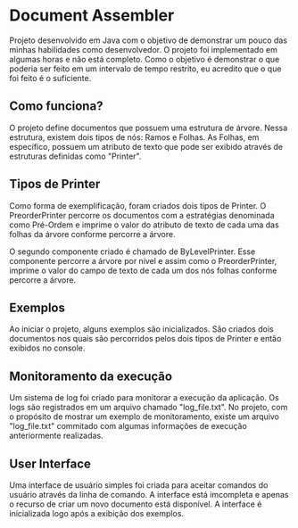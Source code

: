 # Document Assembler

Projeto desenvolvido em Java com o objetivo de demonstrar um pouco das minhas habilidades como desenvolvedor. O projeto foi implementado em algumas horas e não está completo. Como o objetivo é demonstrar o que poderia ser feito em um intervalo de tempo restrito, eu acredito que o que foi feito é o suficiente.

## Como funciona?

O projeto define documentos que possuem uma estrutura de árvore. Nessa estrutura, existem dois tipos de nós: Ramos e Folhas. As Folhas, em específico, possuem um atributo de texto que pode ser exibido através de estruturas definidas como "Printer".

## Tipos de Printer

Como forma de exemplificação, foram criados dois tipos de Printer. O PreorderPrinter percorre os documentos com a estratégias denominada como Pré-Ordem e imprime o valor do atributo de texto de cada uma das folhas da árvore conforme percorre a árvore.

O segundo componente criado é chamado de ByLevelPrinter. Esse componente percorre a árvore por nível e assim como o PreorderPrinter, imprime o valor do campo de texto de cada um dos nós folhas conforme percorre a árvore.

## Exemplos

Ao iniciar o projeto, alguns exemplos são inicializados. São criados dois documentos nos quais são percorridos pelos dois tipos de Printer e então exibidos no console.

## Monitoramento da execução

Um sistema de log foi criado para monitorar a execução da aplicação. Os logs são registrados em um arquivo chamado "log_file.txt". No projeto, com o propósito de mostrar um exemplo de monitoramento, existe um arquivo "log_file.txt" commitado com algumas informações de execução anteriormente realizadas.

## User Interface

Uma interface de usuário simples foi criada para aceitar comandos do usuário através da linha de comando. A interface está imcompleta e apenas o recurso de criar um novo documento está disponível. A interface é inicializada logo após a exibição dos exemplos.